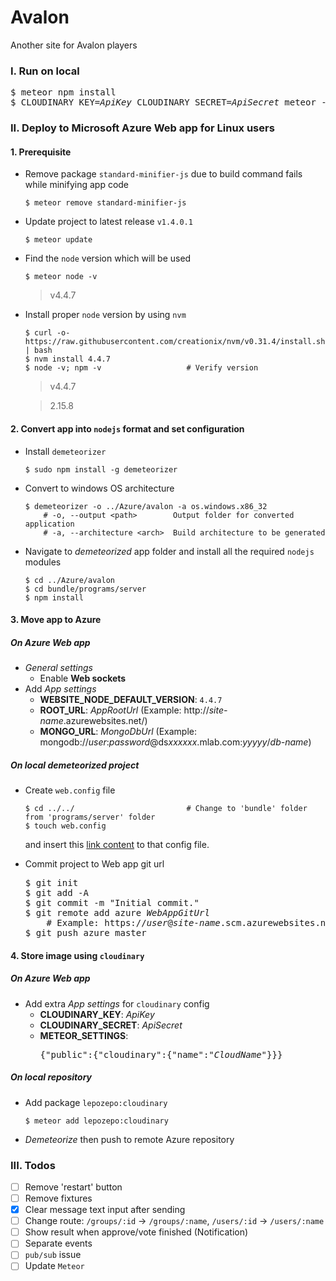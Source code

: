 # Avalon
Another site for Avalon players

### I. Run on local
<pre>
$ meteor npm install
$ CLOUDINARY_KEY=<i>ApiKey</i> CLOUDINARY_SECRET=<i>ApiSecret</i> meteor --settings ./settings.json
</pre>

### II. Deploy to Microsoft Azure Web app for Linux users
#### 1. Prerequisite
- Remove package `standard-minifier-js` due to build command fails while minifying app code

  ```
  $ meteor remove standard-minifier-js
  ```
- Update project to latest release `v1.4.0.1`

  ```
  $ meteor update
  ```
- Find the `node` version which will be used

  ```
  $ meteor node -v
  ```
  
  > v4.4.7
- Install proper `node` version by using `nvm`

  ```
  $ curl -o- https://raw.githubusercontent.com/creationix/nvm/v0.31.4/install.sh | bash
  $ nvm install 4.4.7
  $ node -v; npm -v                   # Verify version
  ```
  
  > v4.4.7
  
  > 2.15.8
  
#### 2. Convert app into `nodejs` format and set configuration
- Install `demeteorizer`

  ```
  $ sudo npm install -g demeteorizer
  ```
- Convert to windows OS architecture

  ```
  $ demeteorizer -o ../Azure/avalon -a os.windows.x86_32
      # -o, --output <path>        Output folder for converted application
      # -a, --architecture <arch>  Build architecture to be generated
  ```
- Navigate to *demeteorized* app folder and install all the required `nodejs` modules

  ```
  $ cd ../Azure/avalon
  $ cd bundle/programs/server
  $ npm install
  ```

#### 3. Move app to Azure
##### On Azure Web app
- *General settings*
  - Enable __Web sockets__
- Add *App settings*
  - __WEBSITE_NODE_DEFAULT_VERSION__: `4.4.7`
  - __ROOT_URL__: *AppRootUrl*        (Example: http://*site-name*.azurewebsites.net/)
  - __MONGO_URL__: *MongoDbUrl*       (Example: mongodb://*user*:*password*@ds*xxxxxx*.mlab.com:*yyyyy*/*db-name*)

##### On local *demeteorized* project
- Create `web.config` file

  ```
  $ cd ../../                         # Change to 'bundle' folder from 'programs/server' folder
  $ touch web.config
  ```
  and insert this [link content][1] to that config file.
- Commit project to Web app git url

  <pre>
  $ git init
  $ git add -A
  $ git commit -m "Initial commit."
  $ git remote add azure <i>WebAppGitUrl</i>
      # Example: https://<i>user</i>@<i>site-name</i>.scm.azurewebsites.net:<i>xxx</i>/<i>site-name</i>.git
  $ git push azure master
  </pre>

#### 4. Store image using `cloudinary`
##### On Azure Web app 
- Add extra *App settings* for `cloudinary` config
  - __CLOUDINARY_KEY__: *ApiKey*
  - __CLOUDINARY_SECRET__: *ApiSecret*
  - __METEOR_SETTINGS__: <pre>{"public":{"cloudinary":{"name":"<i>CloudName</i>"}}}</pre>

##### On local repository
- Add package `lepozepo:cloudinary`

  ```
  $ meteor add lepozepo:cloudinary
  ```
- *Demeteorize* then push to remote Azure repository

### III. Todos
- [ ] Remove 'restart' button
- [ ] Remove fixtures
- [x] Clear message text input after sending
- [ ] Change route: `/groups/:id` -> `/groups/:name`, `/users/:id` -> `/users/:name`
- [ ] Show result when approve/vote finished (Notification)
- [ ] Separate events
- [ ] `pub/sub` issue
- [ ] Update `Meteor`
  
[1]: https://raw.githubusercontent.com/christopheranderson/azure-demeteorizer/master/resources/web.config
